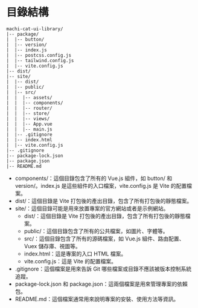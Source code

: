 # 目錄結構

```
machi-cat-ui-library/
|-- package/
|  |-- button/
|  |-- version/
|  |-- index.js
|  |-- postcss.config.js
|  |-- tailwind.config.js
|  |-- vite.config.js
|-- dist/
|-- site/
|  |-- dist/
|  |-- public/
|  |-- src/
|  |  |-- assets/
|  |  |-- components/
|  |  |-- router/
|  |  |-- store/
|  |  |-- views/
|  |  |-- App.vue
|  |  |-- main.js
|  |-- .gitignore
|  |-- index.html
|  |-- vite.config.js
|-- .gitignore
|-- package-lock.json
|-- package.json
|-- README.md
```

- components/：這個目錄包含了所有的 Vue.js 組件，如 button/ 和 version/。index.js 是這些組件的入口檔案，vite.config.js 是 Vite 的配置檔案。
- dist/：這個目錄是 Vite 打包後的產出目錄，包含了所有打包後的靜態檔案。
- site/：這個目錄可能是用來放置專案的官方網站或者是示例網站。
  - dist/：這個目錄是 Vite 打包後的產出目錄，包含了所有打包後的靜態檔案。
  - public/：這個目錄包含了所有的公共檔案，如圖片、字體等。
  - src/：這個目錄包含了所有的源碼檔案，如 Vue.js 組件、路由配置、Vuex 儲存庫、視圖等。
  - index.html：這是專案的入口 HTML 檔案。
  - vite.config.js：這是 Vite 的配置檔案。
- .gitignore：這個檔案是用來告訴 Git 哪些檔案或目錄不應該被版本控制系統追蹤。
- package-lock.json 和 package.json：這兩個檔案是用來管理專案的依賴包。
- README.md：這個檔案通常用來說明專案的安裝、使用方法等資訊。
